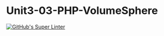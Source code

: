 # Unit3-03-PHP-VolumeSphere
[![GitHub's Super Linter](https://github.com/ICS20-Programming-Angelo-Pintilie/Unit3-03-HTML-VolumeSphere/workflows/GitHub's%20Super%20Linter/badge.svg)](https://github.com/ICS20-Programming-Angelo-Pintilie/Unit3-03-HTML-VolumeSphere/actions)